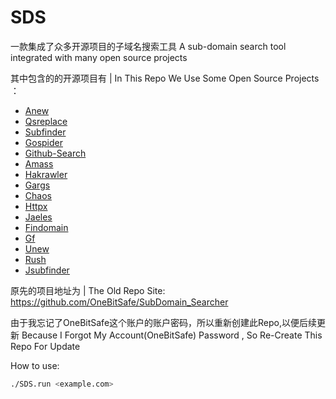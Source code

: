 # SDS
一款集成了众多开源项目的子域名搜索工具
A sub-domain search tool integrated with many open source projects


其中包含的的开源项目有 | In This Repo We Use Some Open Source Projects ：
- [Anew](https://github.com/tomnomnom/anew)
- [Qsreplace](https://github.com/tomnomnom/qsreplace)
- [Subfinder](https://github.com/projectdiscovery/subfinder)
- [Gospider](https://github.com/jaeles-project/gospider)
- [Github-Search](https://github.com/gwen001/github-search)
- [Amass](https://github.com/OWASP/Amass)
- [Hakrawler](https://github.com/hakluke/hakrawler)
- [Gargs](https://github.com/brentp/gargs)
- [Chaos](https://github.com/projectdiscovery/chaos-client)
- [Httpx](https://github.com/projectdiscovery/httpx)
- [Jaeles](https://github.com/jaeles-project/jaeles)
- [Findomain](https://github.com/Edu4rdSHL/findomain)
- [Gf](https://github.com/tomnomnom/gf)
- [Unew](https://github.com/dwisiswant0/unew)
- [Rush](https://github.com/shenwei356/rush)
- [Jsubfinder](https://github.com/hiddengearz/jsubfinder)


原先的项目地址为 | The Old Repo Site:
https://github.com/OneBitSafe/SubDomain_Searcher

由于我忘记了OneBitSafe这个账户的账户密码，所以重新创建此Repo,以便后续更新
Because I Forgot My Account(OneBitSafe) Password , So Re-Create This Repo For Update


How to use:
```bash
./SDS.run <example.com>
```
